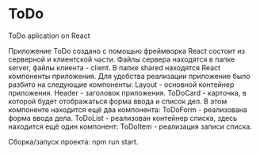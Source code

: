 # ToDo
ToDo aplication on React

Приложение ToDo создано с помощью фреймворка React состоит из серверной и клиентской части. Файлы сервера находятся в папке server, файлы клиента - client. В папке shared находятся React компоненты приложения. 
Для удобства реализации приложение было разбито на следующие компоненты:
Layout - основной контейнер приложения.
Header - заголовок приложения.
ToDoCard - карточка, в которой будет отображаться форма ввода и список дел. В этом компоненте находится ещё два компонента:
  ToDoForm - реализована форма ввода дела.
  ToDoList - реализован контейнер списка, здесь находится ещё один компонент: 
    ToDoItem - реализация записи списка.
 
 Сборка/запуск проекта: npm run start.  

